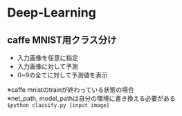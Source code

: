 # Deep-Learning

## caffe MNIST用クラス分け
- 入力画像を任意に指定
- 入力画像に対して予測
- 0~9の全てに対して予測値を表示

※caffe mnistのtrainが終わっている状態の場合  
※net_path, model_pathは自分の環境に書き換える必要がある  
`$python classify.py [input image]`
